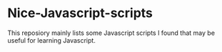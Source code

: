 # Nice-Javascript-scripts
This reposiory mainly lists some Javascript scripts I found that may be useful for learning Javascript.
